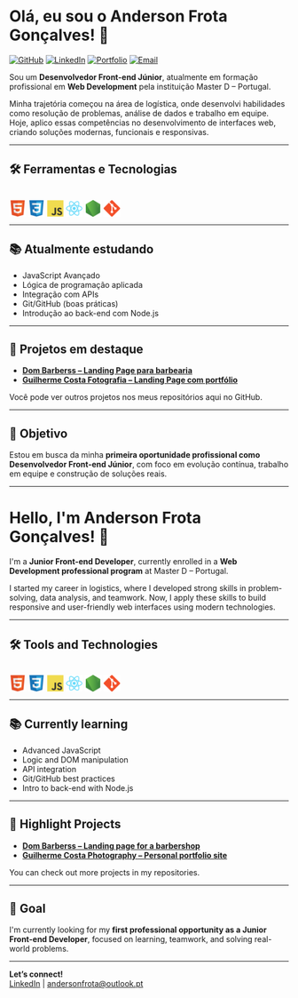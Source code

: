 # Olá, eu sou o Anderson Frota Gonçalves! 👋

[![GitHub](https://img.shields.io/badge/GitHub-AndersonGFrota-181717?style=flat&logo=github)](https://github.com/AndersonGFrota)
[![LinkedIn](https://img.shields.io/badge/LinkedIn-Conectar-blue?style=flat&logo=linkedin)](https://www.linkedin.com/in/andersongfrota)
[![Portfolio](https://andersongoncalves.netlify.app/)](#)
[![Email](https://img.shields.io/badge/Email-andersonfrota@outlook.pt-red?style=flat&logo=gmail)](mailto:andersonfrota@outlook.pt)

Sou um **Desenvolvedor Front-end Júnior**, atualmente em formação profissional em **Web Development** pela instituição Master D – Portugal.

Minha trajetória começou na área de logística, onde desenvolvi habilidades como resolução de problemas, análise de dados e trabalho em equipe. Hoje, aplico essas competências no desenvolvimento de interfaces web, criando soluções modernas, funcionais e responsivas.

---

## 🛠️ Ferramentas e Tecnologias

<div style="display: inline_block"><br/>
  <img align="center" alt="HTML" height="30" src="https://raw.githubusercontent.com/devicons/devicon/master/icons/html5/html5-original.svg">
  <img align="center" alt="CSS" height="30" src="https://raw.githubusercontent.com/devicons/devicon/master/icons/css3/css3-original.svg">
  <img align="center" alt="JavaScript" height="30" src="https://raw.githubusercontent.com/devicons/devicon/master/icons/javascript/javascript-original.svg">
  <img align="center" alt="React" height="30" src="https://raw.githubusercontent.com/devicons/devicon/master/icons/react/react-original.svg">
  <img align="center" alt="Node.js" height="30" src="https://raw.githubusercontent.com/devicons/devicon/master/icons/nodejs/nodejs-original.svg">
  <img align="center" alt="Git" height="30" src="https://raw.githubusercontent.com/devicons/devicon/master/icons/git/git-original.svg">
</div>

---

## 📚 Atualmente estudando

- JavaScript Avançado
- Lógica de programação aplicada
- Integração com APIs
- Git/GitHub (boas práticas)
- Introdução ao back-end com Node.js

---

## 🧩 Projetos em destaque

- **[Dom Barberss – Landing Page para barbearia](https://dombarberss.netlify.app/)**
- **[Guilherme Costa Fotografia – Landing Page com portfólio](https://guilhermecostafotogrgafia.netlify.app/)**

Você pode ver outros projetos nos meus repositórios aqui no GitHub.

---

## 🎯 Objetivo

Estou em busca da minha **primeira oportunidade profissional como Desenvolvedor Front-end Júnior**, com foco em evolução contínua, trabalho em equipe e construção de soluções reais.

---

# Hello, I'm Anderson Frota Gonçalves! 👋

I'm a **Junior Front-end Developer**, currently enrolled in a **Web Development professional program** at Master D – Portugal.

I started my career in logistics, where I developed strong skills in problem-solving, data analysis, and teamwork. Now, I apply these skills to build responsive and user-friendly web interfaces using modern technologies.

---

## 🛠️ Tools and Technologies

<div style="display: inline_block"><br/>
  <img align="center" alt="HTML" height="30" src="https://raw.githubusercontent.com/devicons/devicon/master/icons/html5/html5-original.svg">
  <img align="center" alt="CSS" height="30" src="https://raw.githubusercontent.com/devicons/devicon/master/icons/css3/css3-original.svg">
  <img align="center" alt="JavaScript" height="30" src="https://raw.githubusercontent.com/devicons/devicon/master/icons/javascript/javascript-original.svg">
  <img align="center" alt="React" height="30" src="https://raw.githubusercontent.com/devicons/devicon/master/icons/react/react-original.svg">
  <img align="center" alt="Node.js" height="30" src="https://raw.githubusercontent.com/devicons/devicon/master/icons/nodejs/nodejs-original.svg">
  <img align="center" alt="Git" height="30" src="https://raw.githubusercontent.com/devicons/devicon/master/icons/git/git-original.svg">
</div>

---

## 📚 Currently learning

- Advanced JavaScript
- Logic and DOM manipulation
- API integration
- Git/GitHub best practices
- Intro to back-end with Node.js

---

## 🧩 Highlight Projects

- **[Dom Barberss – Landing page for a barbershop](https://dombarberss.netlify.app/)**
- **[Guilherme Costa Photography – Personal portfolio site](https://guilhermecostafotogrgafia.netlify.app/)**

You can check out more projects in my repositories.

---

## 🎯 Goal

I'm currently looking for my **first professional opportunity as a Junior Front-end Developer**, focused on learning, teamwork, and solving real-world problems.

---

**Let’s connect!**  
[LinkedIn](https://www.linkedin.com/in/andersongfrota) | andersonfrota@outlook.pt

